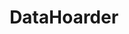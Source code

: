 ---
title: DataHoarder
crosslinks:
- PleX
- opendirectories
- xkcd
- PlexACD
- trackers
- megalinks
- unRAID
- Piracy
- zfs
- JDM_WAAAT
- Crashplan
- DHExchange
- synology
- usenet
- datacurator
- datahoarders
- datasets
- hardwareswap
- datahorder
---